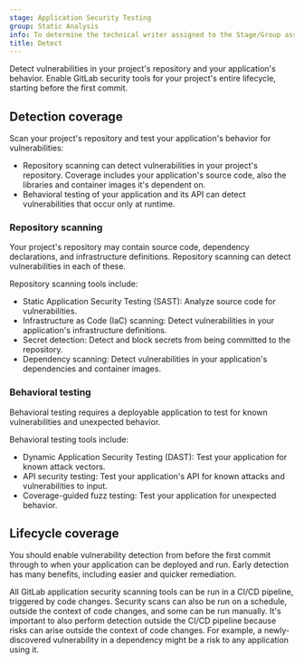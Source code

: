 ```yaml
---
stage: Application Security Testing
group: Static Analysis
info: To determine the technical writer assigned to the Stage/Group associated with this page, see https://handbook.gitlab.com/handbook/product/ux/technical-writing/#assignments
title: Detect
---
```


Detect vulnerabilities in your project's repository and your application's behavior. Enable GitLab
security tools for your project's entire lifecycle, starting before the first commit.

## Detection coverage

Scan your project's repository and test your application's behavior for vulnerabilities:

- Repository scanning can detect vulnerabilities in your project's repository. Coverage includes
  your application's source code, also the libraries and container images it's dependent on.
- Behavioral testing of your application and its API can detect vulnerabilities that occur only at
  runtime.

### Repository scanning

Your project's repository may contain source code, dependency declarations, and infrastructure
definitions. Repository scanning can detect vulnerabilities in each of these.

Repository scanning tools include:

- Static Application Security Testing (SAST): Analyze source code for vulnerabilities.
- Infrastructure as Code (IaC) scanning: Detect vulnerabilities in your application's infrastructure
  definitions.
- Secret detection: Detect and block secrets from being committed to the repository.
- Dependency scanning: Detect vulnerabilities in your application's dependencies and container
  images.

### Behavioral testing

Behavioral testing requires a deployable application to test for known vulnerabilities and
unexpected behavior.

Behavioral testing tools include:

- Dynamic Application Security Testing (DAST): Test your application for known attack vectors.
- API security testing: Test your application's API for known attacks and vulnerabilities to input.
- Coverage-guided fuzz testing: Test your application for unexpected behavior.

## Lifecycle coverage

You should enable vulnerability detection from before the first commit through to when your
application can be deployed and run. Early detection has many benefits, including easier and quicker
remediation.

All GitLab application security scanning tools can be run in a CI/CD pipeline, triggered by code
changes. Security scans can also be run on a schedule, outside the context of code changes, and some
can be run manually. It's important to also perform detection outside the CI/CD pipeline because
risks can arise outside the context of code changes. For example, a newly-discovered vulnerability
in a dependency might be a risk to any application using it.
